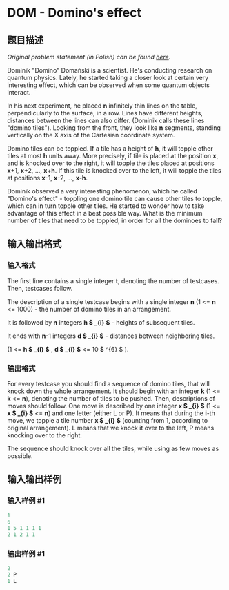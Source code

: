 # DOM - Domino&#039;s effect

## 题目描述

_Original problem statement (in Polish) can be found [here](https://pizza.natodia.net/static/tasks/2016/eliminations/efekt.pdf)._

Dominik "Domino" Domański is a scientist. He's conducting research on quantum physics. Lately, he started taking a closer look at certain very interesting effect, which can be observed when some quantum objects interact.

In his next experiment, he placed **n** infinitely thin lines on the table, perpendicularly to the surface, in a row. Lines have different heights, distances between the lines can also differ. (Dominik calls these lines "domino tiles"). Looking from the front, they look like **n** segments, standing vertically on the X axis of the Cartesian coordinate system.

Domino tiles can be toppled. If a tile has a height of **h**, it will topple other tiles at most **h** units away. More precisely, if tile is placed at the position **x**, and is knocked over to the right, it will topple the tiles placed at positions **x**+1, **x**+2, ..., **x**+**h**. If this tile is knocked over to the left, it will topple the tiles at positions **x**-1, **x**-2, ..., **x**-**h**.

Dominik observed a very interesting phenomenon, which he called "Domino's effect" - toppling one domino tile can cause other tiles to topple, which can in turn topple other tiles. He started to wonder how to take advantage of this effect in a best possible way. What is the minimum number of tiles that need to be toppled, in order for all the dominoes to fall?

## 输入输出格式

### 输入格式

The first line contains a single integer **t**, denoting the number of testcases. Then, testcases follow.

The description of a single testcase begins with a single integer **n** (1 <= **n** <= 1000) - the number of domino tiles in an arrangement.

It is followed by **n** integers **h $ _{i} $** - heights of subsequent tiles.

It ends with **n**-1 integers **d $ _{i} $** - distances between neighboring tiles.

(1 <= **h $ _{i} $** , **d $ _{i} $** <= 10 $ ^{6} $ ).

### 输出格式

For every testcase you should find a sequence of domino tiles, that will knock down the whole arrangement. It should begin with an integer **k** (1 <= **k** <= **n**), denoting the number of tiles to be pushed. Then, descriptions of moves should follow. One move is described by one integer **x $ _{i} $** (1 <= **x $ _{i} $** <= **n**) and one letter (either L or P). It means that during the **i**-th move, we topple a tile number **x $ _{i} $** (counting from 1, according to original arrangement). L means that we knock it over to the left, P means knocking over to the right.

The sequence should knock over all the tiles, while using as few moves as possible.

## 输入输出样例

### 输入样例 #1

```cpp
1
6
1 5 1 1 1 1
2 1 2 1 1
```


### 输出样例 #1

```cpp
2
2 P
1 L
```


